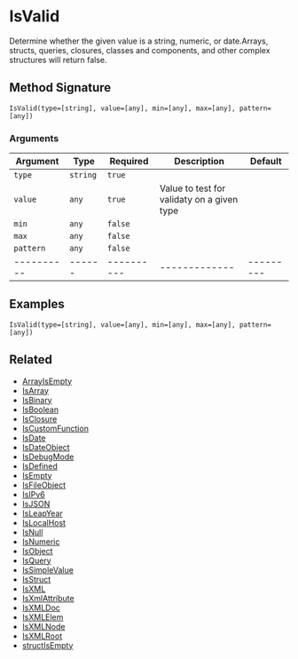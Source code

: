# IsValid

Determine whether the given value is a string, numeric, or date.Arrays, structs, queries, closures, classes and components, and other complex structures will return false.

## Method Signature

```
IsValid(type=[string], value=[any], min=[any], max=[any], pattern=[any])
```

### Arguments

| Argument   | Type     | Required   | Description                                | Default   |
| ---------- | -------- | ---------- | ------------------------------------------ | --------- |
| `type`     | `string` | `true`     |                                            |           |
| `value`    | `any`    | `true`     | Value to test for validaty on a given type |           |
| `min`      | `any`    | `false`    |                                            |           |
| `max`      | `any`    | `false`    |                                            |           |
| `pattern`  | `any`    | `false`    |                                            |           |
| ---------- | ------   | ---------- | -------------                              | --------- |

## Examples

```
IsValid(type=[string], value=[any], min=[any], max=[any], pattern=[any])
```

## Related

* [ArrayIsEmpty](arrayisempty.md)
* [IsArray](isarray.md)
* [IsBinary](isbinary.md)
* [IsBoolean](isboolean.md)
* [IsClosure](isclosure.md)
* [IsCustomFunction](iscustomfunction.md)
* [IsDate](isdate.md)
* [IsDateObject](isdateobject.md)
* [IsDebugMode](isdebugmode.md)
* [IsDefined](isdefined.md)
* [IsEmpty](isempty.md)
* [IsFileObject](isfileobject.md)
* [IsIPv6](isipv6.md)
* [IsJSON](isjson.md)
* [IsLeapYear](isleapyear.md)
* [IsLocalHost](islocalhost.md)
* [IsNull](isnull.md)
* [IsNumeric](isnumeric.md)
* [IsObject](isobject.md)
* [IsQuery](isquery.md)
* [IsSimpleValue](issimplevalue.md)
* [IsStruct](isstruct.md)
* [IsXML](isxml.md)
* [IsXmlAttribute](isxmlattribute.md)
* [IsXMLDoc](isxmldoc.md)
* [IsXMLElem](isxmlelem.md)
* [IsXMLNode](isxmlnode.md)
* [IsXMLRoot](isxmlroot.md)
* [structIsEmpty](structisempty.md)
